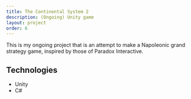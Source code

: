 ```yaml
---
title: The Continental System 2
description: (Ongoing) Unity game
layout: project
order: 6
---
```

This is my ongoing project that is an attempt to make a Napoleonic grand strategy game, inspired by those of Paradox Interactive.

## Technologies
- Unity
- C#